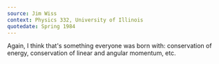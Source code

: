 ```yaml
---
source: Jim Wiss
context: Physics 332, University of Illinois
quotedate: Spring 1984
---
```

Again, I think that's something everyone was born with: conservation of energy, conservation of linear and angular momentum, etc.
